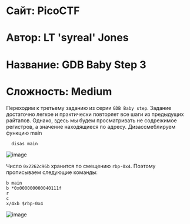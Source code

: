 
# Сайт: PicoCTF
# Автор: LT 'syreal' Jones
# Название: GDB Baby Step 3
# Сложность: Medium

Переходим к третьему заданию из серии `GDB Baby step`. Задание достаточно легкое и практически повторяет 
все шаги из предыдущих райтапов. Однако, здесь мы будем просматривать не содрежимое регистров, а значение находящиеся по адресу.
Дизассмеблируем функцию main
```gdb
  disas main
```
![image](https://github.com/user-attachments/assets/a87a36ad-71a9-41fd-8a48-b1648b061fff)

Число `0x2262c96b` хранится по смещению `rbp-0x4`. Поэтому прописываем следующие команды: 

```gdb
b main
b *0x000000000040111f
r
c
x/4xb $rbp-0x4
```

![image](https://github.com/user-attachments/assets/eeaa291c-5123-43c9-bf97-e0a35c1ab589)
